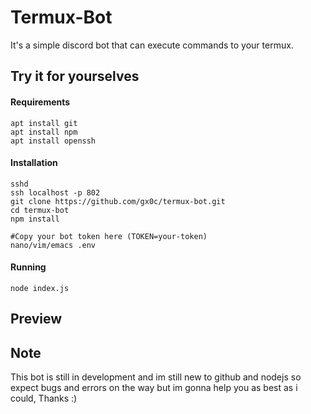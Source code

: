 # Termux-Bot

It's a simple discord bot that can execute commands to your termux.

## Try it for yourselves

#### Requirements

```
apt install git
apt install npm
apt install openssh
```

#### Installation

```
sshd
ssh localhost -p 802
git clone https://github.com/gx0c/termux-bot.git
cd termux-bot
npm install

#Copy your bot token here (TOKEN=your-token)
nano/vim/emacs .env
```

#### Running

```
node index.js
```

## Preview


## Note

This bot is still in development and im still new to github and nodejs so expect bugs and errors on the way but im gonna help you as best as i could, Thanks :)
